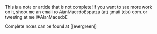 ---
---

This is a note or article that is not complete! If you want to see more work on it, shoot me an email to AlanMacedoEsparza (at) gmail (dot) com, or tweeting at me \@AlanMacedoE

Complete notes can be found at [[evergreen]]